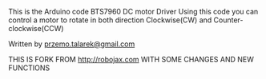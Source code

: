 This is the Arduino code BTS7960 DC motor Driver 
Using this code you can control a motor to rotate in both direction Clockwise(CW) 
and Counter-clockwise(CCW)
 
Written by przemo.talarek@gmail.com

THIS IS FORK FROM http://robojax.com WITH SOME CHANGES AND NEW FUNCTIONS

